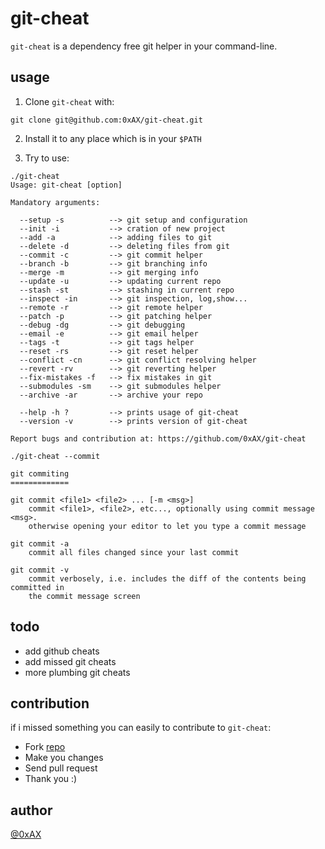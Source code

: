 git-cheat
==========

`git-cheat` is a dependency free git helper in your command-line.

usage
--------

1. Clone `git-cheat` with:

```
git clone git@github.com:0xAX/git-cheat.git
```

2. Install it to any place which is in your `$PATH`

3. Try to use:

```shell
./git-cheat
Usage: git-cheat [option]

Mandatory arguments:

  --setup -s          --> git setup and configuration 
  --init -i           --> cration of new project 
  --add -a            --> adding files to git 
  --delete -d         --> deleting files from git 
  --commit -c         --> git commit helper 
  --branch -b         --> git branching info 
  --merge -m          --> git merging info 
  --update -u         --> updating current repo 
  --stash -st         --> stashing in current repo 
  --inspect -in       --> git inspection, log,show... 
  --remote -r         --> git remote helper 
  --patch -p          --> git patching helper 
  --debug -dg         --> git debugging 
  --email -e          --> git email helper 
  --tags -t           --> git tags helper 
  --reset -rs         --> git reset helper 
  --conflict -cn      --> git conflict resolving helper 
  --revert -rv        --> git reverting helper 
  --fix-mistakes -f   --> fix mistakes in git 
  --submodules -sm    --> git submodules helper 
  --archive -ar       --> archive your repo 

  --help -h ?         --> prints usage of git-cheat
  --version -v        --> prints version of git-cheat 

Report bugs and contribution at: https://github.com/0xAX/git-cheat
```

```shell
./git-cheat --commit

git commiting
=============

git commit <file1> <file2> ... [-m <msg>]
    commit <file1>, <file2>, etc..., optionally using commit message <msg>.
    otherwise opening your editor to let you type a commit message

git commit -a
    commit all files changed since your last commit

git commit -v
    commit verbosely, i.e. includes the diff of the contents being committed in
    the commit message screen
```

todo
-----

  * add github cheats
  * add missed git cheats
  * more plumbing git cheats

contribution
------------

if i missed something you can easily to contribute to `git-cheat`:

  * Fork [repo](https://github.com/0xAX/git-cheat)
  * Make you changes
  * Send pull request
  * Thank you :)

author
---------

[@0xAX](https://twitter.com/0xAX)
